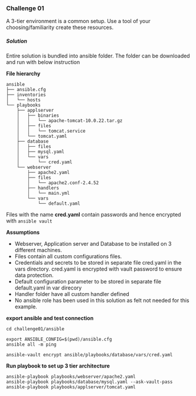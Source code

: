 ﻿

### Challenge 01 

A 3-tier environment is a common setup. Use a tool of your choosing/familiarity create these
resources. 

##### Solution

Entire solution is bundled into ansible folder. The folder can be downloaded and run with below instruction 

**File hierarchy**

```
ansible
├── ansible.cfg
├── inventories
│   └── hosts
└── playbooks
    ├── applserver
    │   ├── binaries
    │   │   └── apache-tomcat-10.0.22.tar.gz
    │   ├── files
    │   │   └── tomcat.service
    │   └── tomcat.yaml
    ├── database
    │   ├── files
    │   ├── mysql.yaml
    │   └── vars
    │       └── cred.yaml
    └── webserver
        ├── apache2.yaml
        ├── files
        │   └── apache2.conf-2.4.52
        ├── handlers
        │   └── main.yml
        └── vars
            └── default.yaml
```

Files with the name **cred.yaml** contain passwords and hence encrypted with `ansible vault`

**Assumptions**

- Webserver, Application server and Database to be installed on 3 different machines.
- Files contain all custom configurations files.
- Credentials and secrets to be stored in separate file cred.yaml in the vars directory. cred.yaml is encrypted with vault password to ensure data protection.
- Default configuration parameter to be stored in separate file default.yaml in var direcory
- Handler folder have all custom handler defined
- No ansible role has been used in this solution as felt not needed for this example.




**export ansible and test connection**

```
cd challenge01/ansible

export ANSIBLE_CONFIG=$(pwd)/ansible.cfg
ansible all -m ping 

ansible-vault encrypt ansible/playbooks/database/vars/cred.yaml
```

**Run playbook to set up 3 tier architecture**

```
ansible-playbook playbooks/webserver/apache2.yaml
ansible-playbook playbooks/database/mysql.yaml --ask-vault-pass
ansible-playbook playbooks/applserver/tomcat.yaml
```
